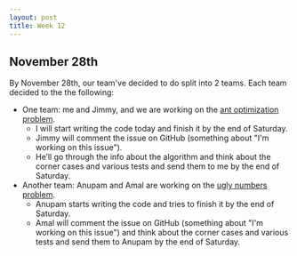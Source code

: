 ```yaml
---
layout: post
title: Week 12
---
```



## November 28th

By November 28th, our team've decided to do split into 2 teams. Each team decided to the the following:
  * One team: me and Jimmy, and we are working on the [ant optimization problem](https://github.com/OpenGenus/cosmos/issues/3631). 
    * I will start writing the code today and finish it by the end of Saturday. 
    * Jimmy will comment the issue on GitHub (something about "I'm working on this issue"). 
    * He’ll go through the info about the algorithm and think about the corner cases and various tests and send them to me by the end of Saturday.
  * Another team: Anupam and Amal are working on the [ugly numbers problem](https://github.com/OpenGenus/cosmos/issues/3846). 
    * Anupam starts writing the code and tries to finish it by the end of Saturday. 
    * Amal will comment the issue on GitHub (something about "I'm working on this issue") and think about the corner cases and various tests and send them to Anupam by the end of Saturday.

